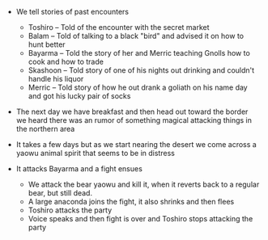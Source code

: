 - We tell stories of past encounters
    
    - Toshiro – Told of the encounter with the secret market
    - Balam – Told of talking to a black "bird" and advised it on how to hunt better
    - Bayarma – Told the story of her and Merric teaching Gnolls how to cook and how to trade
    - Skashoon – Told story of one of his nights out drinking and couldn't handle his liquor
    - Merric – Told story of how he out drank a goliath on his name day and got his lucky pair of socks
- The next day we have breakfast and then head out toward the border we heard there was an rumor of something magical attacking things in the northern area
- It takes a few days but as we start nearing the desert we come across a yaowu animal spirit that seems to be in distress
- It attacks Bayarma and a fight ensues
    
    - We attack the bear yaowu and kill it, when it reverts back to a regular bear, but still dead.
    - A large anaconda joins the fight, it also shrinks and then flees
    - Toshiro attacks the party
    - Voice speaks and then fight is over and Toshiro stops attacking the party